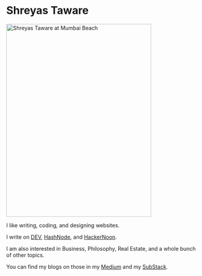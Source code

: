 # Shreyas Taware

<img alt="Shreyas Taware at Mumbai Beach" src="profile_pic.png" height="512px" width="384px">

I like writing, coding, and designing websites.

I write on [DEV](https://dev.to/shreyastaware), [HashNode](https://shreyastaware.hashnode.dev/), and [HackerNoon](https://hackernoon.com/u/shreyastaware).

I am also interested in Business, Philosophy, Real Estate, and a whole bunch of other topics.

You can find my blogs on those in my [Medium](https://medium.com/@shreyastaware) and my [SubStack](https://shreyastaware.substack.com/).

